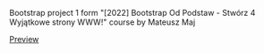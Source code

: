 Bootstrap project 1 form "[2022] Bootstrap Od Podstaw - Stwórz 4 Wyjątkowe strony WWW!" course by Mateusz Maj

<a href="https://emiliaprzybylek.github.io/SelfStudy-BootstrapProject1/">Preview</a>
